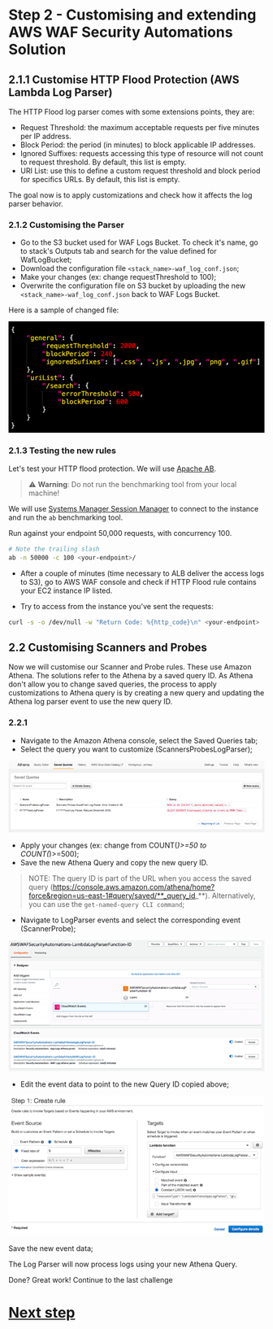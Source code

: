 # Step 2 - Customising and extending AWS WAF Security Automations Solution


## 2.1.1 Customise HTTP Flood Protection (AWS Lambda Log Parser)

The HTTP Flood log parser comes with some extensions points, they are:

* Request Threshold: the maximum acceptable requests per five minutes per IP address.
* Block Period: the period (in minutes) to block applicable IP addresses.
* Ignored Suffixes: requests accessing this type of resource will not count to request threshold. By default, this list is empty.
* URI List: use this to define a custom request threshold and block period for specifics URLs. By default, this list is empty.

The goal now is to apply customizations and check how it affects the log parser behavior. 


### 2.1.2 Customising the Parser

* Go to the S3 bucket used for WAF Logs Bucket. To check it's name, go to stack's Outputs tab and search for the value defined for WafLogBucket;
* Download the configuration file `<stack_name>-waf_log_conf.json`;
* Make your changes (ex: change requestThreshold to 100);
* Overwrite the configuration file on S3 bucket by uploading the new `<stack_name>-waf_log_conf.json` back to WAF Logs Bucket.

Here is a sample of changed file:

![http-flood-config](2-00-http-flood-config.png)


### 2.1.3 Testing the new rules
Let's test your HTTP flood protection. We will use [Apache AB](https://httpd.apache.org/docs/2.4/programs/ab.html).

> ⚠️ **Warning**: Do not run the benchmarking tool from your local machine!

We will use [Systems Manager Session Manager](https://console.aws.amazon.com/systems-manager/session-manager/start-session) to connect to the instance and run the `ab` benchmarking tool.

Run against your endpoint 50,000 requests, with concurrency 100.
```bash
# Note the trailing slash
ab -n 50000 -c 100 <your-endpoint>/
```

* After a couple of minutes (time necessary to ALB deliver the access logs to S3), go to AWS WAF console and check if HTTP Flood rule contains your EC2 instance IP listed.

* Try to access <your-endpoint> from the instance you've sent the requests:
```bash
curl -s -o /dev/null -w "Return Code: %{http_code}\n" <your-endpoint>
```

## 2.2 Customising Scanners and Probes



Now we will customise our Scanner and Probe rules. These use Amazon Athena.
The solutions refer to the Athena by a saved query ID. As Athena don't allow you to change saved queries, the process to apply customizations to Athena query is by creating a new query and updating the Athena log parser event to use the new query ID.

### 2.2.1
* Navigate to the Amazon Athena console, select the Saved Queries tab;
* Select the query you want to customize (ScannersProbesLogParser);

![athena-saved-queries](2-01-athena-saved-queries.png)

* Apply your changes (ex: change from COUNT(*)>=50 to COUNT(*)>=500);
* Save the new Athena Query and copy the new query ID.


> NOTE: The query ID is part of the URL when you access the saved query (https://console.aws.amazon.com/athena/home?force&region=us-east-1#query/saved/**_query_id_**). Alternatively, you can use the `get-named-query CLI command`;


* Navigate to LogParser events and select the corresponding event (ScannerProbe);

![log-parser](2-02-log-parser-cw-event.png)

* Edit the event data to point to the new Query ID copied above;

![cw-event-rule](2-03-cw-event-output.png)

Save the new event data;

The Log Parser will now process logs using your new Athena Query.

Done? Great work! Continue to the last challenge
# [Next step](step-3.md)

